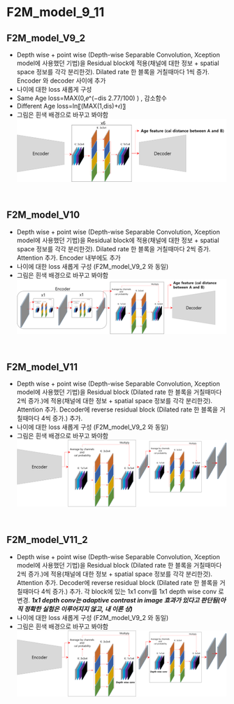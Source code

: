 # F2M_model_9_11

## F2M_model_V9_2
* Depth wise + point wise (Depth-wise Separable Convolution, Xception model에 사용했던 기법)을 Residual block에 적용(채널에 대한 정보 + spatial space 정보를 각각 분리한것). Dilated rate 한 블록을 거칠때마다 1씩 증가. Encoder 와 decoder 사이에 추가
* 나이에 대한 loss 새롭게 구성 
* Same Age loss=MAX(0,𝑒^(−dis 2.77/100) )  , 감소함수
* Different Age loss=ln⁡〖(MAX(1,dis)+𝜖)〗
* 그림은 흰색 배경으로 바꾸고 봐야함
![f1](https://github.com/Kimyuhwanpeter/F2M_model_9_11/blob/main/f1.png)

<br/>

## F2M_model_V10
* Depth wise + point wise (Depth-wise Separable Convolution, Xception model에 사용했던 기법)을 Residual block에 적용(채널에 대한 정보 + spatial space 정보를 각각 분리한것). Dilated rate 한 블록을 거칠때마다 2씩 증가. Attention 추가. Encoder 내부에도 추가
* 나이에 대한 loss 새롭게 구성 (F2M_model_V9_2 와 동일)
* 그림은 흰색 배경으로 바꾸고 봐야함
![f2](https://github.com/Kimyuhwanpeter/F2M_model_9_11/blob/main/f2.png)

<br/>

## F2M_model_V11
* Depth wise + point wise (Depth-wise Separable Convolution, Xception model에 사용했던 기법)을 Residual block (Dilated rate 한 블록을 거칠때마다 2씩 증가.)에 적용(채널에 대한 정보 + spatial space 정보를 각각 분리한것). Attention 추가. Decoder에 reverse residual block (Dilated rate 한 블록을 거칠때마다 4씩 증가.) 추가.
* 나이에 대한 loss 새롭게 구성 (F2M_model_V9_2 와 동일)
* 그림은 흰색 배경으로 바꾸고 봐야함
![f3](https://github.com/Kimyuhwanpeter/F2M_model_9_11/blob/main/f3.png)

<br/>

## F2M_model_V11_2
* Depth wise + point wise (Depth-wise Separable Convolution, Xception model에 사용했던 기법)을 Residual block (Dilated rate 한 블록을 거칠때마다 2씩 증가.)에 적용(채널에 대한 정보 + spatial space 정보를 각각 분리한것). Attention 추가. Decoder에 reverse residual block (Dilated rate 한 블록을 거칠때마다 4씩 증가.) 추가. 각 block에 있는 1x1 conv를 1x1 depth wise conv 로 변경. ***1x1 depth conv는 adaptive contrast in image 효과가 있다고 판단됨(아직 정확한 실험은 이루어지지 않고, 내 이론 상)***
* 나이에 대한 loss 새롭게 구성 (F2M_model_V9_2 와 동일)
* 그림은 흰색 배경으로 바꾸고 봐야함
![f4](https://github.com/Kimyuhwanpeter/F2M_model_9_11/blob/main/f4.png)







